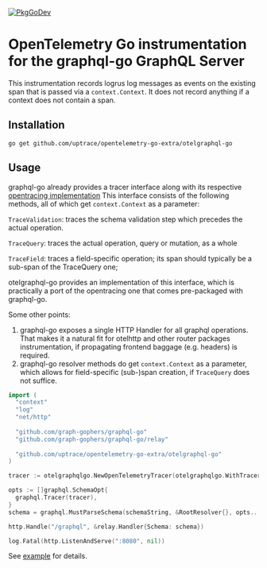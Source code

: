 [![PkgGoDev](https://pkg.go.dev/badge/github.com/uptrace/opentelemetry-go-extra/otelgraphql-go)](https://pkg.go.dev/github.com/uptrace/opentelemetry-go-extra/otelgraphql-go)

# OpenTelemetry Go instrumentation for the graphql-go GraphQL Server

This instrumentation records logrus log messages as events on the existing span that is passed via a
`context.Context`. It does not record anything if a context does not contain a span.

## Installation

```shell
go get github.com/uptrace/opentelemetry-go-extra/otelgraphql-go
```

## Usage

graphql-go already provides a tracer interface along with its respective
[opentracing implementation](https://github.com/graph-gophers/graphql-go/tree/v1.1.0/trace)
This interface consists of the following methods, all of which get 
`context.Context` as a parameter:

`TraceValidation`: traces the schema validation step which precedes the actual
operation.

`TraceQuery`: traces the actual operation, query or mutation, as a whole

`TraceField`: traces a field-specific operation; its span should typically be a
sub-span of the TraceQuery one;

otelgraphql-go provides an implementation of this interface, which is
practically a port of the opentracing one that comes pre-packaged with 
graphql-go.

Some other points:

1. graphql-go exposes a single HTTP Handler for all graphql operations. That
makes it a natural fit for otelhttp and other router packages
instrumentation, if propagating frontend baggage (e.g. headers) is required.
2. graphql-go resolver methods do get `context.Context` as a parameter, which 
allows for field-specific (sub-)span creation, if `TraceQuery` does not 
suffice.

```go
import (
  "context"
  "log"
  "net/http"
  
  "github.com/graph-gophers/graphql-go"
  "github.com/graph-gophers/graphql-go/relay"
  
  "github.com/uptrace/opentelemetry-go-extra/otelgraphql-go"
)

tracer := otelgraphqlgo.NewOpenTelemetryTracer(otelgraphqlgo.WithTracerProvider(traceProvider))

opts := []graphql.SchemaOpt{
  graphql.Tracer(tracer),
}
schema = graphql.MustParseSchema(schemaString, &RootResolver{}, opts...)

http.Handle("/graphql", &relay.Handler{Schema: schema})

log.Fatal(http.ListenAndServe(":8080", nil))
```

See [example](/example/) for details.


